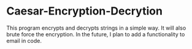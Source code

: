 # Caesar-Encryption-Decrytion
This program encrypts and decrypts strings in a simple way. It will also brute force the encryption. In the future, I plan to add a functionality to email in code.
